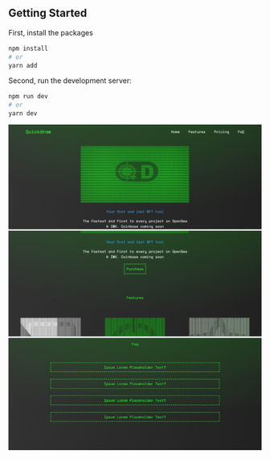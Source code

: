 ## Getting Started

First, install the packages

```bash
npm install
# or
yarn add
```

Second, run the development server:

```bash
npm run dev
# or
yarn dev
```

![alt text](/public/images/page1.png)
![alt text](/public/images/page2.png)
![alt text](/public/images/page3.png)
